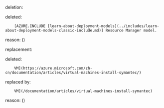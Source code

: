 deletion:

deleted:

		[AZURE.INCLUDE [learn-about-deployment-models](../includes/learn-about-deployment-models-classic-include.md)] Resource Manager model.

reason: ()

replacement:

deleted:

		VM](https://azure.microsoft.com/zh-cn/documentation/articles/virtual-machines-install-symantec/)

replaced by:

		VM](/documentation/articles/virtual-machines-install-symantec)

reason: ()

